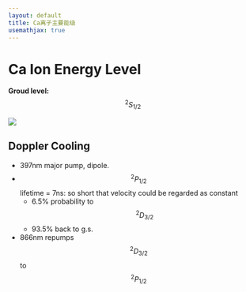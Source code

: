 ```yaml
---
layout: default
title: Ca离子主要能级
usemathjax: true
---
```


# Ca Ion Energy Level

**Groud level:** $$^2S_{1/2}$$

<img src="{{ site.homurl }}/images/CaLevel1.png">

## Doppler Cooling

* 397nm major pump, dipole.
* $$^2P_{1/2}$$ lifetime = 7ns: so short that velocity could be regarded as constant
	* 6.5% probability to $$^2D_{3/2}$$
	* 93.5% back to g.s.
* 866nm repumps $$^2D_{3/2}$$ to $$^2P_{1/2}$$